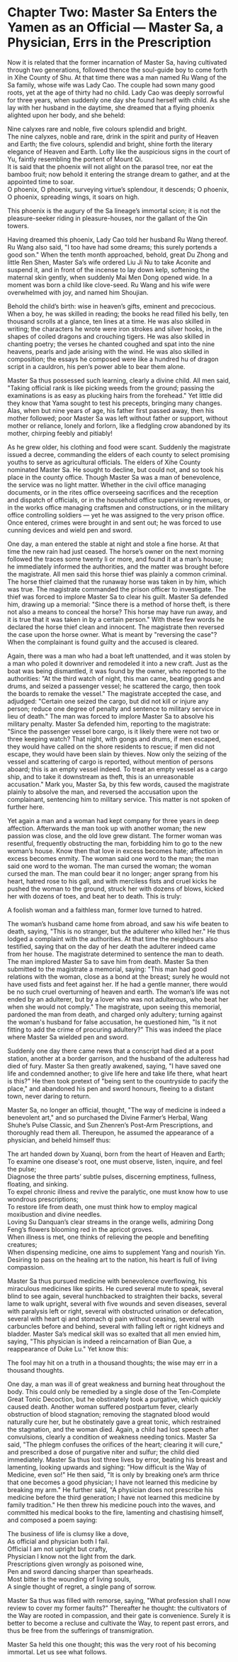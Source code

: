 # Chapter Two: Master Sa Enters the Yamen as an Official — Master Sa, a Physician, Errs in the Prescription

Now it is related that the former incarnation of Master Sa, having cultivated through two generations, followed thence the soul-guide boy to come forth in Xihe County of Shu. At that time there was a man named Ru Wang of the Sa family, whose wife was Lady Cao. The couple had sown many good roots, yet at the age of thirty had no child. Lady Cao was deeply sorrowful for three years, when suddenly one day she found herself with child. As she lay with her husband in the daytime, she dreamed that a flying phoenix alighted upon her body, and she beheld:

Nine calyxes rare and noble, five colours splendid and bright.  
The nine calyxes, noble and rare, drink in the spirit and purity of Heaven and Earth; the five colours, splendid and bright, shine forth the literary elegance of Heaven and Earth. Lofty like the auspicious signs in the court of Yu, faintly resembling the portent of Mount Qi.  
It is said that the phoenix will not alight on the parasol tree, nor eat the bamboo fruit; now behold it entering the strange dream to gather, and at the appointed time to soar.  
O phoenix, O phoenix, surveying virtue’s splendour, it descends; O phoenix, O phoenix, spreading wings, it soars on high.

This phoenix is the augury of the Sa lineage’s immortal scion; it is not the pleasure-seeker riding in pleasure-houses, nor the gallant of the Qin towers.

Having dreamed this phoenix, Lady Cao told her husband Ru Wang thereof. Ru Wang also said, "I too have had some dreams; this surely portends a good son." When the tenth month approached, behold, great Du Zhong and little Ren Shen, Master Sa’s wife ordered Liu Ji Nu to take Aconite and suspend it, and in front of the incense to lay down kelp, softening the maternal skin gently, when suddenly Mai Men Dong opened wide. In a moment was born a child like clove-seed. Ru Wang and his wife were overwhelmed with joy, and named him Shoujian.

Behold the child’s birth: wise in heaven’s gifts, eminent and precocious. When a boy, he was skilled in reading; the books he read filled his belly, ten thousand scrolls at a glance, ten lines at a time. He was also skilled in writing; the characters he wrote were iron strokes and silver hooks, in the shapes of coiled dragons and crouching tigers. He was also skilled in chanting poetry; the verses he chanted coughed and spat into the nine heavens, pearls and jade arising with the wind. He was also skilled in composition; the essays he composed were like a hundred hu of dragon script in a cauldron, his pen’s power able to bear them alone.

Master Sa thus possessed such learning, clearly a divine child. All men said, "Taking official rank is like picking weeds from the ground; passing the examinations is as easy as plucking hairs from the forehead." Yet little did they know that Yama sought to test his precepts, bringing many changes. Alas, when but nine years of age, his father first passed away, then his mother followed; poor Master Sa was left without father or support, without mother or reliance, lonely and forlorn, like a fledgling crow abandoned by its mother, chirping feebly and pitiably!

As he grew older, his clothing and food were scant. Suddenly the magistrate issued a decree, commanding the elders of each county to select promising youths to serve as agricultural officials. The elders of Xihe County nominated Master Sa. He sought to decline, but could not, and so took his place in the county office. Though Master Sa was a man of benevolence, the service was no light matter. Whether in the civil office managing documents, or in the rites office overseeing sacrifices and the reception and dispatch of officials, or in the household office supervising revenues, or in the works office managing craftsmen and constructions, or in the military office controlling soldiers — yet he was assigned to the very prison office. Once entered, crimes were brought in and sent out; he was forced to use cunning devices and wield pen and sword.

One day, a man entered the stable at night and stole a fine horse. At that time the new rain had just ceased. The horse’s owner on the next morning followed the traces some twenty li or more, and found it at a man’s house; he immediately informed the authorities, and the matter was brought before the magistrate. All men said this horse thief was plainly a common criminal. The horse thief claimed that the runaway horse was taken in by him, which was true. The magistrate commanded the prison officer to investigate. The thief was forced to implore Master Sa to clear his guilt. Master Sa defended him, drawing up a memorial: "Since there is a method of horse theft, is there not also a means to conceal the horse? This horse may have run away, and it is true that it was taken in by a certain person." With these few words he declared the horse thief clean and innocent. The magistrate then reversed the case upon the horse owner. What is meant by "reversing the case"? When the complainant is found guilty and the accused is cleared.

Again, there was a man who had a boat left unattended, and it was stolen by a man who poled it downriver and remodeled it into a new craft. Just as the boat was being dismantled, it was found by the owner, who reported to the authorities: "At the third watch of night, this man came, beating gongs and drums, and seized a passenger vessel; he scattered the cargo, then took the boards to remake the vessel." The magistrate accepted the case, and adjudged: "Certain one seized the cargo, but did not kill or injure any person; reduce one degree of penalty and sentence to military service in lieu of death." The man was forced to implore Master Sa to absolve his military penalty. Master Sa defended him, reporting to the magistrate: "Since the passenger vessel bore cargo, is it likely there were not two or three keeping watch? That night, with gongs and drums, if men escaped, they would have called on the shore residents to rescue; if men did not escape, they would have been slain by thieves. Now only the seizing of the vessel and scattering of cargo is reported, without mention of persons aboard; this is an empty vessel indeed. To treat an empty vessel as a cargo ship, and to take it downstream as theft, this is an unreasonable accusation." Mark you, Master Sa, by this few words, caused the magistrate plainly to absolve the man, and reversed the accusation upon the complainant, sentencing him to military service. This matter is not spoken of further here.

Yet again a man and a woman had kept company for three years in deep affection. Afterwards the man took up with another woman; the new passion was close, and the old love grew distant. The former woman was resentful, frequently obstructing the man, forbidding him to go to the new woman’s house. Know then that love in excess becomes hate; affection in excess becomes enmity. The woman said one word to the man; the man said one word to the woman. The man cursed the woman; the woman cursed the man. The man could bear it no longer; anger sprang from his heart, hatred rose to his gall, and with merciless fists and cruel kicks he pushed the woman to the ground, struck her with dozens of blows, kicked her with dozens of toes, and beat her to death. This is truly:

A foolish woman and a faithless man, former love turned to hatred.

The woman’s husband came home from abroad, and saw his wife beaten to death, saying, "This is no stranger, but the adulterer who killed her." He thus lodged a complaint with the authorities. At that time the neighbours also testified, saying that on the day of her death the adulterer indeed came from her house. The magistrate determined to sentence the man to death. The man implored Master Sa to save him from death. Master Sa then submitted to the magistrate a memorial, saying: "This man had good relations with the woman, close as a bond at the breast; surely he would not have used fists and feet against her. If he had a gentle manner, there would be no such cruel overturning of heaven and earth. The woman’s life was not ended by an adulterer, but by a lover who was not adulterous, who beat her when she would not comply." The magistrate, upon seeing this memorial, pardoned the man from death, and charged only adultery; turning against the woman's husband for false accusation, he questioned him, "Is it not fitting to add the crime of procuring adultery?" This was indeed the place where Master Sa wielded pen and sword.

Suddenly one day there came news that a conscript had died at a post station, another at a border garrison, and the husband of the adulteress had died of fury. Master Sa then greatly awakened, saying, "I have saved one life and condemned another; to give life here and take life there, what heart is this?" He then took pretext of "being sent to the countryside to pacify the place," and abandoned his pen and sword honours, fleeing to a distant town, never daring to return.

Master Sa, no longer an official, thought, "The way of medicine is indeed a benevolent art," and so purchased the Divine Farmer’s Herbal, Wang Shuhe’s Pulse Classic, and Sun Zhenren’s Post-Arm Prescriptions, and thoroughly read them all. Thereupon, he assumed the appearance of a physician, and beheld himself thus:

The art handed down by Xuanqi, born from the heart of Heaven and Earth;  
To examine one disease's root, one must observe, listen, inquire, and feel the pulse;  
Diagnose the three parts’ subtle pulses, discerning emptiness, fullness, floating, and sinking.  
To expel chronic illness and revive the paralytic, one must know how to use wondrous prescriptions;  
To restore life from death, one must think how to employ magical moxibustion and divine needles.  
Loving Su Danquan’s clear streams in the orange wells, admiring Dong Feng’s flowers blooming red in the apricot groves.  
When illness is met, one thinks of relieving the people and benefiting creatures;  
When dispensing medicine, one aims to supplement Yang and nourish Yin.  
Desiring to pass on the healing art to the nation, his heart is full of living compassion.

Master Sa thus pursued medicine with benevolence overflowing, his miraculous medicines like spirits. He cured several mute to speak, several blind to see again, several hunchbacked to straighten their backs, several lame to walk upright, several with five wounds and seven diseases, several with paralysis left or right, several with obstructed urination or defecation, several with heart qi and stomach qi pain without ceasing, several with carbuncles before and behind, several with falling left or right kidneys and bladder. Master Sa’s medical skill was so exalted that all men envied him, saying, "This physician is indeed a reincarnation of Bian Que, a reappearance of Duke Lu." Yet know this:

The fool may hit on a truth in a thousand thoughts; the wise may err in a thousand thoughts.

One day, a man was ill of great weakness and burning heat throughout the body. This could only be remedied by a single dose of the Ten-Complete Great Tonic Decoction, but he obstinately took a purgative, which quickly caused death. Another woman suffered postpartum fever, clearly obstruction of blood stagnation; removing the stagnated blood would naturally cure her, but he obstinately gave a great tonic, which restrained the stagnation, and the woman died. Again, a child had lost speech after convulsions, clearly a condition of weakness needing tonics. Master Sa said, "The phlegm confuses the orifices of the heart; clearing it will cure," and prescribed a dose of purgative niter and sulfur; the child died immediately. Master Sa thus lost three lives by error, beating his breast and lamenting, looking upwards and sighing: "How difficult is the Way of Medicine, even so!" He then said, "It is only by breaking one’s arm thrice that one becomes a good physician; I have not learned this medicine by breaking my arm." He further said, "A physician does not prescribe his medicine before the third generation; I have not learned this medicine by family tradition." He then threw his medicine pouch into the waves, and committed his medical books to the fire, lamenting and chastising himself, and composed a poem saying:

The business of life is clumsy like a dove,  
As official and physician both I fail.  
Official I am not upright but crafty,  
Physician I know not the light from the dark.  
Prescriptions given wrongly as poisoned wine,  
Pen and sword dancing sharper than spearheads.  
Most bitter is the wounding of living souls,  
A single thought of regret, a single pang of sorrow.

Master Sa thus was filled with remorse, saying, "What profession shall I now review to cover my former faults?" Thereafter he thought: the cultivators of the Way are rooted in compassion, and their gate is convenience. Surely it is better to become a recluse and cultivate the Way, to repent past errors, and thus be free from the sufferings of transmigration.

Master Sa held this one thought; this was the very root of his becoming immortal. Let us see what follows.
